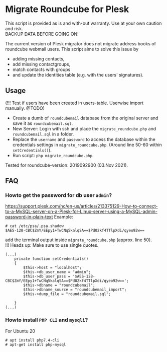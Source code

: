 # Migrate Roundcube for Plesk

This script is provided as is and with-out warranty.  Use at your own caution and risk.   
BACKUP DATA BEFORE GOING ON!

The current version of Plesk migrator does not migrate address books of roundcube webmail users. This script aims to solve this issue by 
* adding missing contacts,  
* add missing contactgroups, 
* match contacts with groups 
* and update the identities table (e.g. with the users' signatures).


## Usage   
(!!! Test if users have been created in users-table. Userwise import manually. @TODO)
* Create a dumb of `roundcubemail` database from the original server and save it as `roundcubemail.sql`.  
* New Server: Login with ssh and place the `migrate_roundcube.php` and  `roundcubemail.sql` in a folder. 
* Replace the `username` and `password` to access the database within the credentials settings in `migrate_roundcube.php`. (Around line 50-60 within `setCredentials()`).
* Run script: `php migrate_roundcube.php`.

Tested for roundcube-version: 2019092900 (03.Nov 2021). 

## FAQ

### Howto get the password for db user `admin`?
https://support.plesk.com/hc/en-us/articles/213375129-How-to-connect-to-a-MySQL-server-on-a-Plesk-for-Linux-server-using-a-MySQL-admin-password-in-plain-text 
Example:
```
# cat /etc/psa/.psa.shadow
$AES-128-CBC$ZmY/EEpy1+TwCNq5kalqSA==$Pd02kf4TTlpXdi/qyeo92w==
```
add the terminal output inside `migrate_roundcube.php` (approx. line 50).  
!!! Heads up: Make sure to use single quotes.
```
(...)
    private function setCredentials()
    {
        $this->host = "localhost";
        $this->db_user_name = "admin";
        $this->db_user_pass = '$AES-128-CBC$ZmY/EEpy1+TwCNq5kalqSA==$Pd02kf4TTlpXdi/qyeo92w==';
        $this->dbname = "roundcubemail";
        $this->dbname_source = "roundcubemail_import";
        $this->dump_file = "roundcubemail.sql";

    }
(...)
```

### Howto install `PHP CLI` and `mysqli`?
For Ubuntu 20
```
# apt install php7.4-cli
# apt-get install php-mysql
```
